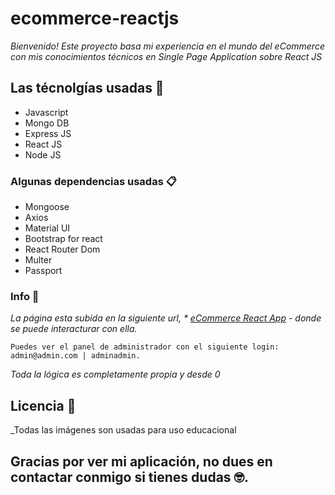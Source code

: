 # ecommerce-reactjs

_Bienvenido! Este proyecto basa mi experiencia en el mundo del eCommerce con mis conocimientos técnicos en Single Page Application sobre React JS_

## Las técnolgías usadas 🚀
* Javascript
* Mongo DB
* Express JS
* React JS
* Node JS

### Algunas dependencias usadas 📋
* Mongoose
* Axios
* Material UI
* Bootstrap for react
* React Router Dom
* Multer
* Passport

### Info 🔧

_La página esta subida en la siguiente url, * [eCommerce React App](https://relakso-reactjs-app.herokuapp.com/) - 
donde se puede interacturar con ella._ 

```
Puedes ver el panel de administrador con el siguiente login: admin@admin.com | adminadmin.
```

_Toda la lógica es completamente propia y desde 0_


## Licencia 📄

_Todas las imágenes son usadas para uso educacional

## Gracias por ver mi aplicación, no dues en contactar conmigo si tienes dudas 🤓.

